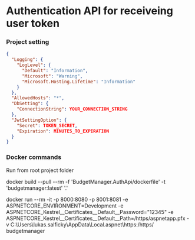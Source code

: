 ﻿# Authentication API for receiveing user token

### Project setting
```json
{
  "Logging": {
    "LogLevel": {
      "Default": "Information",
      "Microsoft": "Warning",
      "Microsoft.Hosting.Lifetime": "Information"
    }
  },
  "AllowedHosts": "*",
  "DbSetting": {
    "ConnectionString": YOUR_CONNECTION_STRING
  },
  "JwtSettingOption": {
    "Secret": TOKEN_SECRET,
    "Expiration": MINUTES_TO_EXPIRATION
  }
}
```

### Docker commands

Run from root project folder

docker build --pull --rm -f 'BudgetManager.AuthApi/dockerfile' -t 'budgetmanager:latest' '.'

docker run --rm -it -p 8000:8080 -p 8001:8081 -e ASPNETCORE_ENVIRONMENT=Development -e ASPNETCORE_Kestrel__Certificates__Default__Password="12345" -e ASPNETCORE_Kestrel__Certificates__Default__Path=/https/aspnetapp.pfx -v C:\Users\lukas.salficky\AppData\Local\.aspnet\https:/https/ budgetmanager